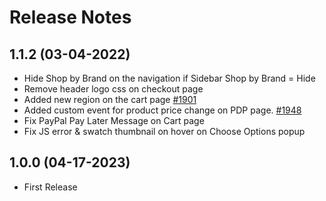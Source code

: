 # Release Notes

## 1.1.2 (03-04-2022)
- Hide Shop by Brand on the navigation if Sidebar Shop by Brand = Hide
- Remove header logo css on checkout page
- Added new region on the cart page [#1901](https://github.com/bigcommerce/cornerstone/pull/1901)
- Added custom event for product price change on PDP page. [#1948](https://github.com/bigcommerce/cornerstone/pull/1948)
- Fix PayPal Pay Later Message on Cart page
- Fix JS error & swatch thumbnail on hover on Choose Options popup

## 1.0.0 (04-17-2023)
- First Release
